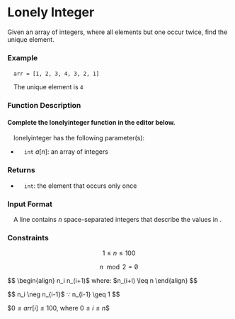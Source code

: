 # Lonely Integer

Given an array of integers, where all elements but one occur twice, find the unique element.

### Example
&emsp;`arr = [1, 2, 3, 4, 3, 2, 1]`

&emsp;The unique element is `4`

### Function Description

#### Complete the lonelyinteger function in the editor below.

&emsp;lonelyinteger has the following parameter(s):

- &emsp;`int` $a[n]$: an array of integers

### Returns
- &emsp;`int`: the element that occurs only once

### Input Format
&emsp;A line contains $n$ space-separated integers that describe the values in .

### Constraints

$$
1 \leq n \leq 100
$$

$$
n \mod 2 = \not  0
$$

$$
\begin{align}
n_i  n_(i+1)$ where: $n_(i+l) \leq n
\end{align}
$$

$$
n_i  \neg  n_{i-1}$ ∵ n_{i-1} \geq 1
$$

$$0 \leq arr[i] \leq 100$, where $0 \leq i \leq n$$
